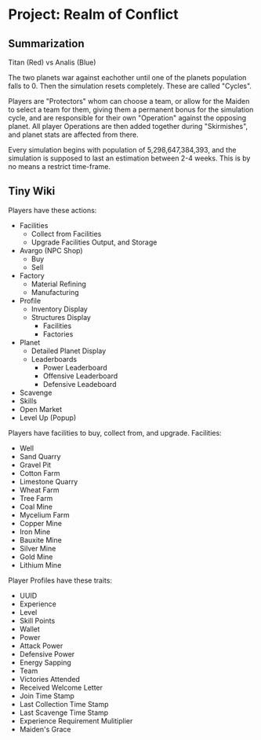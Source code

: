 # Project: Realm of Conflict

## Summarization
Titan (Red) vs Analis (Blue)

The two planets war against eachother until one of the planets population falls to 0. Then the simulation resets completely. These are called "Cycles".

Players are "Protectors" whom can choose a team, or allow for the Maiden to select a team for them, giving them a permanent bonus for the simulation cycle, and are responsible for their own "Operation" against the opposing planet. All player Operations are then added together during "Skirmishes", and planet stats are affected from there.

Every simulation begins with population of 5,298,647,384,393, and the simulation is supposed to last an estimation between 2-4 weeks. This is by no means a restrict time-frame.

## Tiny Wiki

Players have these actions:
 - Facilities
     - Collect from Facilities
     - Upgrade Facilities Output, and Storage
 - Avargo (NPC Shop)
     - Buy
     - Sell
 - Factory
     - Material Refining
     - Manufacturing
 - Profile
     - Inventory Display
     - Structures Display
        - Facilities
        - Factories
 - Planet
     - Detailed Planet Display
     - Leaderboards
        - Power Leaderboard
        - Offensive Leaderboard
        - Defensive Leadeboard
 - Scavenge
 - Skills
 - Open Market
 - Level Up (Popup)

Players have facilities to buy, collect from, and upgrade.
Facilities:
 - Well
 - Sand Quarry
 - Gravel Pit
 - Cotton Farm
 - Limestone Quarry
 - Wheat Farm
 - Tree Farm
 - Coal Mine
 - Mycelium Farm
 - Copper Mine
 - Iron Mine
 - Bauxite Mine
 - Silver Mine
 - Gold Mine
 - Lithium Mine

Player Profiles have these traits:
 - UUID
 - Experience
 - Level
 - Skill Points
 - Wallet
 - Power
 - Attack Power
 - Defensive Power
 - Energy Sapping
 - Team
 - Victories Attended
 - Received Welcome Letter
 - Join Time Stamp
 - Last Collection Time Stamp
 - Last Scavenge Time Stamp
 - Experience Requirement Mulitiplier
 - Maiden's Grace

